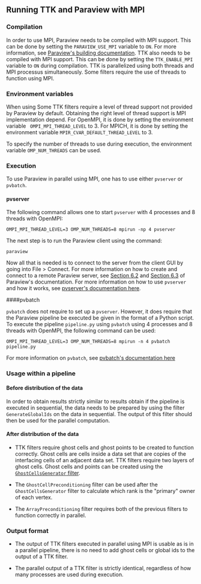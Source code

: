 ## Running TTK and Paraview with MPI

### Compilation

In order to use MPI, Paraview needs to be compiled with MPI support. This can be done by setting the `PARAVIEW_USE_MPI` variable to `ON`. For more information, see [Paraview's building documentation](https://gitlab.kitware.com/paraview/paraview/-/blob/master/Documentation/dev/build.md#linux). TTK also needs to be compiled with MPI support. This can be done by setting the `TTK_ENABLE_MPI` variable to `ON` during compilation. TTK is parallelized using both threads and MPI processus simultaneously. Some filters require the use of threads to function using MPI.

### Environment variables
When using Some TTK filters require a level of thread support not provided by Paraview by default. Obtaining the right level of thread support is MPI implementation depend. For OpenMPI, it is done by setting the environment variable ` OMPI_MPI_THREAD_LEVEL` to 3. For MPICH, it is done by setting the environment variable `MPIR_CVAR_DEFAULT_THREAD_LEVEL` to 3. 

To specify the number of threads to use during execution, the environment variable `OMP_NUM_THREADS` can be used.

### Execution

To use Paraview in parallel using MPI, one has to use either `pvserver` or `pvbatch`. 

#### pvserver
The following command allows one to start `pvserver` with 4 processes and 8 threads with OpenMPI:

    OMPI_MPI_THREAD_LEVEL=3 OMP_NUM_THREADS=8 mpirun -np 4 pvserver

The next step is to run the Paraview client using the command:

    paraview

Now all that is needed is to connect to the server from the client GUI by going into File > Connect. For more information on how to create and connect to a remote Paraview server, see [Section 6.2](https://docs.paraview.org/en/latest/ReferenceManual/parallelDataVisualization.html#remote-visualization-in-paraview) and [Section 6.3](https://docs.paraview.org/en/latest/ReferenceManual/parallelDataVisualization.html#connect-to-the-remote-server) of Paraview's documentation. For more information on how to use `pvserver` and how it works, see [pvserver's documentation here](https://docs.paraview.org/en/latest/ReferenceManual/parallelDataVisualization.html#parallel-processing-in-paraview-and-pvpython).

####pvbatch

`pvbatch` does not require to set up a `pvserver`. However, it does require that the Paraview pipeline be executed be given in the format of a Python script. To execute the pipeline `pipeline.py` using `pvbatch` using 4 processes and 8 threads with OpenMPI, the following command can be used:

    OMPI_MPI_THREAD_LEVEL=3 OMP_NUM_THREADS=8 mpirun -n 4 pvbatch pipeline.py

For more information on `pvbatch`, see [pvbatch's documentation here](https://docs.paraview.org/en/latest/ReferenceManual/parallelDataVisualization.html#using-pvbatch)


### Usage within a pipeline

#### Before distribution of the data

In order to obtain results strictly similar to results obtain if the pipeline is executed in sequential, the data needs to be prepared by using the filter `GenerateGlobalIds` on the data in sequential. The output of this filter should then be used for the parallel computation.

#### After distribution of the data

 - TTK filters require ghost cells and ghost points to be created to function correctly. Ghost cells are cells inside a data set that are copies of the interfacing cells of an adjacent data set. TTK filters require two layers of ghost cells. Ghost cells and points can be created using the [`GhostCellsGenerator` filter](https://kitware.github.io/paraview-docs/latest/python/paraview.simple.GhostCellsGenerator.html).

 - The `GhostCellPreconditioning` filter can be used after the  `GhostCellsGenerator` filter to calculate which rank is the "primary" owner of each vertex.

- The `ArrayPreconditioning` filter requires both of the previous filters to function correctly in parallel.

### Output format

- The output of TTK filters executed in parallel using MPI is usable as is in a parallel pipeline, there is no need to add ghost cells or global ids to the output of a TTK filter.

- The parallel output of a TTK filter is strictly identical, regardless of how many processes are used during execution.

